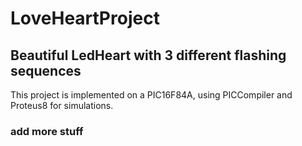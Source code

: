 # LoveHeartProject
## Beautiful LedHeart with 3 different flashing sequences

This project is implemented on a PIC16F84A, using PICCompiler and Proteus8 for simulations.

### add more stuff

